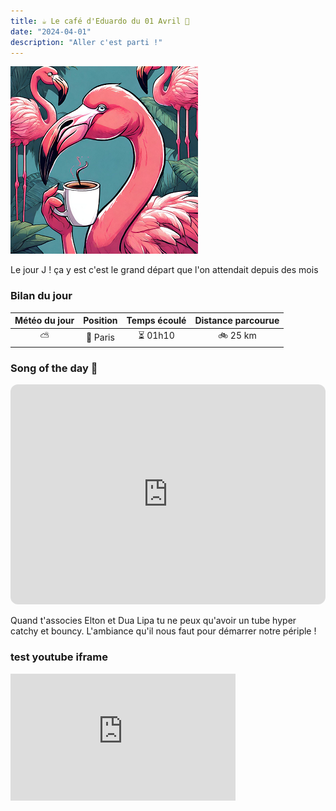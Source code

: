 ```yaml
---
title: ☕ Le café d'Eduardo du 01 Avril 🦩
date: "2024-04-01"
description: "Aller c'est parti !"
---
```


![Café d'Eduardo](../eduardo.png)


Le jour J ! ça y est c'est le grand départ que l'on attendait depuis des mois

### Bilan du jour

| Météo du jour | Position | Temps écoulé | Distance parcourue |
| :-----------: | :------: | :----------: | :----------------: |
|      ⛅       | 🚩 Paris |   ⏳ 01h10   |      🚲 25 km      |

### Song of the day 🎵

<iframe style="border-radius:12px" src="https://open.spotify.com/embed/track/6JIC3hbC28JZKZ8AlAqX8h?utm_source=generator" width="100%" height="352" frameBorder="0" allowfullscreen="" allow="autoplay; clipboard-write; encrypted-media; fullscreen; picture-in-picture" loading="lazy"></iframe>

Quand t'associes Elton et Dua Lipa tu ne peux qu'avoir un tube hyper catchy et bouncy. L'ambiance qu'il nous faut pour démarrer notre périple !


### test youtube iframe

<iframe id="ytplayer" type="text/html" width="360" height="202.5"
src="https://www.youtube.com/embed/M7lc1UVf-VE"
frameborder="0" allowfullscreen>


### test giphy

https://giphy.com/gifs/editingandlayout-the-office-michael-scott-5wWf7H89PisM6An8UAU

